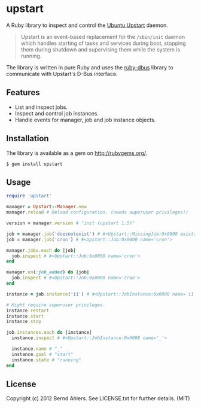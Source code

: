upstart
=======

A Ruby library to inspect and control the
[Ubuntu Upstart](http://upstart.ubuntu.com/cookbook/) daemon.

> Upstart is an event-based replacement for the `/sbin/init` daemon which
> handles starting of tasks and services during boot, stopping them during
> shutdown and supervising them while the system is running.

The library is written in pure Ruby and uses the
[ruby-dbus](https://github.com/mvidner/ruby-dbus/) library to communicate with
Upstart's D-Bus interface.

Features
--------

* List and inspect jobs.
* Inspect and control job instances.
* Handle events for manager, job and job instance objects.

Installation
------------

The library is available as a gem on http://rubygems.org/.

    $ gem install upstart

Usage
-----

```ruby
require 'upstart'

manager = Upstart::Manager.new
manager.reload # Reload configuration. (needs superuser privileges!)

version = manager.version # "init (upstart 1.5)"

job = manager.job('doesnotexist') # #<Upstart::MissingJob:0x0000 exists=false>
job = manager.job('cron') # #<Upstart::Job:0x0000 name='cron'>

manager.jobs.each do |job|
  job.inspect # #<Upstart::Job:0x0000 name='cron'>
end

manager.on(:job_added) do |job|
  job.inspect # #<Upstart::Job:0x0000 name='cron'>
end

instance = job.instance('i1') # #<Upstart::JobInstance:0x0000 name='i1'>

# Might require superuser privileges.
instance.restart
instance.start
instance.stop

job.instances.each do |instance|
  instance.inspect # #<Upstart::JobInstance:0x0000 name='_'>

  instance.name # "_"
  instance.goal # "start"
  instance.state # "running"
end
```


License
-------

Copyright (c) 2012 Bernd Ahlers. See LICENSE.txt for further details. (MIT)
